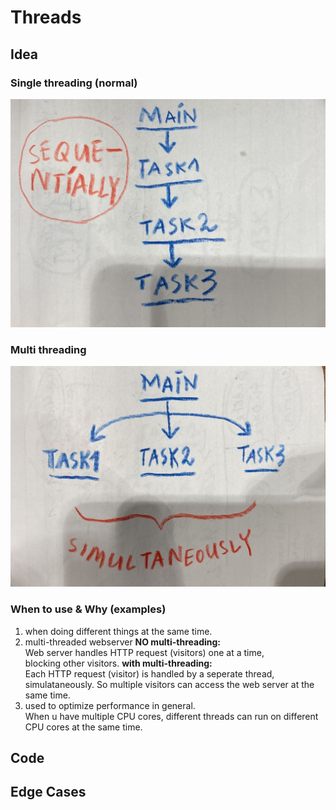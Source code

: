# Threads
## Idea
### Single threading (normal)
![single threading](single_threading.jpeg)
### Multi threading 
![multi threading](multi_threading.jpeg)
### When to use & Why (examples)
1. when doing different things at the same time.
2. multi-threaded webserver
 **NO multi-threading:**  
 Web server handles HTTP request (visitors) one at a time,  
 blocking other visitors.
 **with multi-threading:**  
Each HTTP request (visitor) is handled by a seperate thread, simulataneously. 
So multiple visitors can access the web server at the same time. 
3. used to optimize performance in general.  
 When u have multiple CPU cores, different threads can run on different CPU cores at the same time.  

## Code
## Edge Cases
